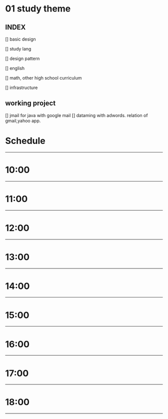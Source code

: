 # 01 study theme


## INDEX

[] basic design

[] study lang

[] design pattern

[] english

[] math, other high school curriculum

[] infrastructure


## working project

[] jmail for java with google mail
[] dataming with adwords. relation of gmail,yahoo app.


# Schedule
------------------
# 10:00 

------------------
# 11:00 

------------------
# 12:00 

------------------
# 13:00 

------------------
# 14:00 

------------------
# 15:00 

------------------
# 16:00 

------------------
# 17:00 

------------------
# 18:00 

------------------



